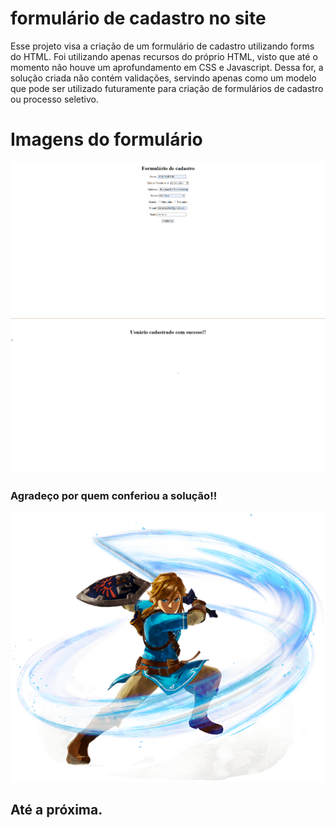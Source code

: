 # formulário de cadastro no site
Esse projeto visa a criação de um formulário de cadastro utilizando forms do HTML. Foi utilizando
apenas recursos do próprio HTML, visto que até o momento não houve um aprofundamento em CSS e Javascript. Dessa for, a solução criada não contém validações, servindo apenas como um modelo que pode ser utilizado futuramente para criação de formulários de cadastro ou processo seletivo.


# Imagens do formulário
![exemplo 1 do formulário](imagemprincipal.png)
![exemplo 1 do formulário](image2.png)

### Agradeço por quem conferiou a solução!!
![link, personagem do jogo zelda](Link_arte_Hyrule_Warriors_Age_of_Calamity.png)

## Até a próxima.

